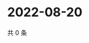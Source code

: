 # 2022-08-20

共 0 条

<!-- BEGIN WEIBO -->
<!-- 最后更新时间 Sat Aug 20 2022 11:01:14 GMT+0800 (China Standard Time) -->

<!-- END WEIBO -->
